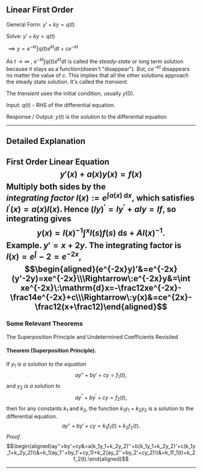 ## Linear First Order
General Form: $y' + ky = q(t)$

Solve: $y' + ky = q(t)$

$\implies y = e^{-kt} \int q(t)e^{kt} dt + ce^{-kt}$

As $t \to \infty$ , $e^{-kt} \int q(t)e^{kt} dt$ is called the *steady-state* or long term solution because it stays as a function(doesn't "disappear"). But, $ce^{-kt}$  disappears no matter the value of $c$. This implies that all the other solutions approach the steady state solution. It's called the *transient*.

The *transient* uses the initial condition, usually $y(0)$.


Input: $q(t)$ - RHS of the differential equation.

Response / Output: $y(t)$ is the solution to the differential equation



--------------------------------------------------------------------------
## Detailed Explanation

$\textbf{First Order Linear Equation}$
$$y'(x)+a(x)y(x)=f(x)$$
$\text{Multiply both sides by the }integrating~factor~I(x):=e^{\int a(x)\mathrm{~d}x},~\text{which satisfies}$
$I^{\prime}(x)=a(x)I(x).$ Hence $(Iy)^\prime=Iy^{\prime}+aIy=If$, so integrating gives
$$y(x)=I(x)^{-1}\int^xI(s)f(s)\:\mathrm{d}s+AI(x)^{-1}.$$
Example. $y'=x+2y.$ The integrating factor is $I(x)=e^\int-2=e^{-2x}$,
$$\begin{aligned}(e^{-2x}y)'&=e^{-2x}(y'-2y)=xe^{-2x}\\\Rightarrow\:e^{-2x}y&=\int xe^{-2x}\:\mathrm{d}x=-\frac12xe^{-2x}-\frac14e^{-2x}+c\\\Rightarrow\:y(x)&=ce^{2x}-\frac12(x+\frac12)\end{aligned}$$
--------------------------------------------------------------------------
### Some Relevant Theorems

The Superposition Principle and Undetermined Coefficients Revisited

#### Theorem  (Superposition Principle). 

If $y_1\textit{ is }a\textit{ solution to the equation}$
$$ay''+by'+cy=f_1(t),$$
and $y_2$ $is$ $a$ solution $to$
$$ay^{\prime\prime}+by^{\prime}+cy=f_2(t),$$
then for any constants $k_{1}$ and $k_{2}$, the function $k_{1}y_{1}+k_{2}y_{2}$ is a solution to the differential equation.
$$ay''+by'+cy=k_1f_1(t)+k_2f_2(t).$$
$Proof.$
$$\begin{aligned}ay''+by'+cy&=a(k_1y_1+k_2y_2)''+b(k_1y_1+k_2y_2)'+c(k_1y_1+k_2y_2)\\&=k_1(ay_1''+by_1'+cy_1)+k_2(ay_2''+by_2'+cy_2)\\&=k_1f_1(t)+k_2f_2(t).\end{aligned}$$

--------------------------------------------------------------------------


